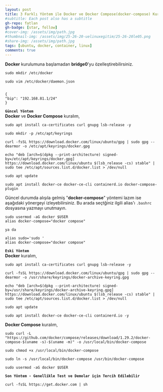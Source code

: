 ```yaml
---
layout: post
title: 3 Farklı Yöntem ile Docker ve Docker Compose(docker-compose) Kurulumu on Ubuntu
#subtitle: Each post also has a subtitle
gh-repo: fatlan
gh-badge: [star, follow]
#cover-img: /assets/img/path.jpg
#thumbnail-img: /assets/img/25-26-20-uelinuxegitim/25-26-20le05.png
#share-img: /assets/img/path.jpg
tags: [ubuntu, docker, container, linux]
comments: true
---
```


**Docker** kurulumuna başlamadan **bridge0**'yu özelleştirebilirsiniz.
~~~
sudo mkdir /etc/docker

sudo vim /etc/docker/daemon.json


{
"bip": "192.168.81.1/24"
}
~~~


**`Güncel Yöntem`** <br>
**Docker** ve **Docker Compose** kuralım,
~~~
sudo apt install ca-certificates curl gnupg lsb-release -y

sudo mkdir -p /etc/apt/keyrings

curl -fsSL https://download.docker.com/linux/ubuntu/gpg | sudo gpg --dearmor -o /etc/apt/keyrings/docker.gpg

echo "deb [arch=$(dpkg --print-architecture) signed-by=/etc/apt/keyrings/docker.gpg] https://download.docker.com/linux/ubuntu $(lsb_release -cs) stable" | sudo tee /etc/apt/sources.list.d/docker.list > /dev/null

sudo apt update

sudo apt install docker-ce docker-ce-cli containerd.io docker-compose-plugin
~~~
Güncel durumda alışıla gelmiş "**docker-compose**" yöntemi lazım ise aşağıdaki yönergeyi izleyebilirsiniz. Bu arada seçtğiniz ilgili alias'ı `.bashrc` dosyasına yazmayı unutmayın.
~~~
sudo usermod -aG docker $USER
alias docker-compose="docker compose"

ya da

alias sudo='sudo '
alias docker-compose="docker compose"
~~~

**`Eski Yöntem`** <br>
**Docker** kuralım,
~~~
sudo apt install ca-certificates curl gnupg lsb-release -y

curl -fsSL https://download.docker.com/linux/ubuntu/gpg | sudo gpg --dearmor -o /usr/share/keyrings/docker-archive-keyring.gpg

echo "deb [arch=$(dpkg --print-architecture) signed-by=/usr/share/keyrings/docker-archive-keyring.gpg] https://download.docker.com/linux/ubuntu $(lsb_release -cs) stable" | sudo tee /etc/apt/sources.list.d/docker.list > /dev/null

sudo apt update

sudo apt install docker-ce docker-ce-cli containerd.io -y
~~~

**Docker Compose** kuralım,
~~~
sudo curl -L "https://github.com/docker/compose/releases/download/1.29.2/docker-compose-$(uname -s)-$(uname -m)" -o /usr/local/bin/docker-compose

sudo chmod +x /usr/local/bin/docker-compose

sudo ln -s /usr/local/bin/docker-compose /usr/bin/docker-compose

sudo usermod -aG docker $USER
~~~


**`Son Yöntem - Genellikle Test ve Demolar için Tercih Edilebilir`**
~~~
curl -fsSL https://get.docker.com | sh
~~~